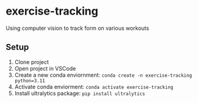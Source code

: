 # exercise-tracking
Using computer vision to track form on various workouts

## Setup
1) Clone project
2) Open project in VSCode
3) Create a new conda enviornment: `conda create -n exercise-tracking python=3.11`
4) Activate conda enviorment: `conda activate exercise-tracking`
5) Install ultralytics package: `pip install ultralytics`
